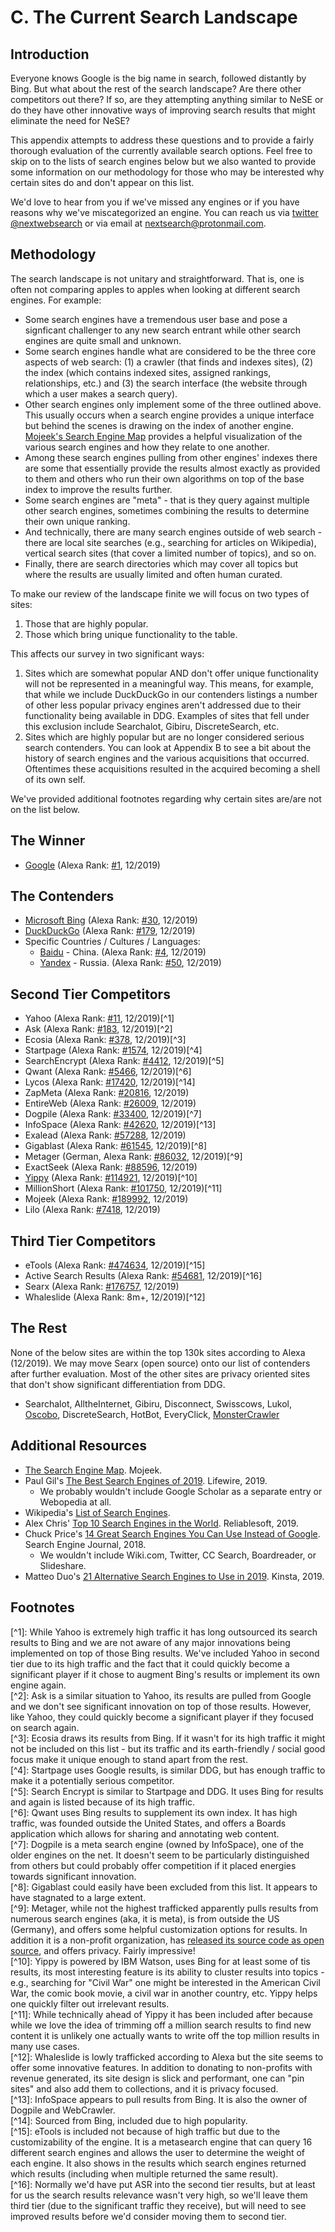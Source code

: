 # C. The Current Search Landscape

## Introduction

Everyone knows Google is the big name in search, followed distantly by Bing. But what about the rest of the search landscape? Are there other competitors out there? If so, are they attempting anything similar to NeSE or do they have other innovative ways of improving search results that might eliminate the need for NeSE?

This appendix attempts to address these questions and to provide a fairly thorough evaluation of the currently available search options. Feel free to skip on to the lists of search engines below but we also wanted to provide some information on our methodology for those who may be interested why certain sites do and don't appear on this list.

We'd love to hear from you if we've missed any engines or if you have reasons why we've miscategorized an engine. You can reach us via [twitter @nextwebsearch](https://twitter.com/nextwebsearch) or via email at nextsearch@protonmail.com.

## Methodology

The search landscape is not unitary and straightforward. That is, one is often not comparing apples to apples when looking at different search engines. For example:

* Some search engines have a tremendous user base and pose a signficant challenger to any new search entrant while other search engines are quite small and unknown.
* Some search engines handle what are considered to be the three core aspects of web search: \(1\) a crawler \(that finds and indexes sites\), \(2\) the index \(which contains indexed sites, assigned rankings, relationships, etc.\) and \(3\) the search interface \(the website through which a user makes a search query\).
* Other search engines only implement some of the three outlined above. This usually occurs when a search engine provides a unique interface but behind the scenes is drawing on the index of another engine. [Mojeek's Search Engine Map](https://www.searchenginemap.com/) provides a helpful visualization of the various search engines and how they relate to one another.
* Among these search engines pulling from other engines' indexes there are some that essentially provide the results almost exactly as provided to them and others who run their own algorithms on top of the base index to improve the results further.
* Some search engines are "meta" - that is they query against multiple other search engines, sometimes combining the results to determine their own unique ranking.
* And technically, there are many search engines outside of web search - there are local site searches \(e.g., searching for articles on Wikipedia\), vertical search sites \(that cover a limited number of topics\), and so on.
* Finally, there are search directories which may cover all topics but where the results are usually limited and often human curated.

To make our review of the landscape finite we will focus on two types of sites:

1. Those that are highly popular.
2. Those which bring unique functionality to the table.

This affects our survey in two significant ways:

1. Sites which are somewhat popular AND don't offer unique functionality will not be represented in a meaningful way. This means, for example, that while we include DuckDuckGo in our contenders listings a number of other less popular privacy engines aren't addressed due to their functionality being available in DDG. Examples of sites that fell under this exclusion include Searchalot, Gibiru, DiscreteSearch, etc.
2. Sites which are highly popular but are no longer considered serious search contenders. You can look at Appendix B to see a bit about the history of search engines and the various acquisitions that occurred. Oftentimes these acquisitions resulted in the acquired becoming a shell of its own self. 

We've provided additional footnotes regarding why certain sites are/are not on the list below.

## The Winner

* [Google](https://google.com) \(Alexa Rank: [\#1](https://www.alexa.com/topsites/countries/US), 12/2019\)

## The Contenders

* [Microsoft Bing](https://bing.com/) \(Alexa Rank: [\#30](https://www.alexa.com/siteinfo/bing.com), 12/2019\)
* [DuckDuckGo](https://duckduckgo.com/) \(Alexa Rank: [\#179](https://www.alexa.com/siteinfo/duckduckgo.com), 12/2019\)
* Specific Countries / Cultures / Languages:
  * [Baidu](https://baidu.com/) - China. \(Alexa Rank: [\#4](https://www.alexa.com/siteinfo/baidu.com), 12/2019\)
  * [Yandex](https://yandex.com/) - Russia. \(Alexa Rank: [\#50](https://www.alexa.com/siteinfo/yandex.ru), 12/2019\)

## Second Tier Competitors

* Yahoo \(Alexa Rank: [\#11](https://www.alexa.com/siteinfo/yahoo.com), 12/2019\)\[^1\]
* Ask \(Alexa Rank: [\#183](https://www.alexa.com/siteinfo/ask.com), 12/2019\)\[^2\]
* Ecosia \(Alexa Rank: [\#378](https://www.alexa.com/siteinfo/ecosia.org), 12/2019\)\[^3\]
* Startpage \(Alexa Rank: [\#1574](https://www.alexa.com/siteinfo/startpage.com), 12/2019\)\[^4\]
* SearchEncrypt \(Alexa Rank: [\#4412](https://www.alexa.com/siteinfo/searchencrypt.com), 12/2019\)\[^5\]
* Qwant \(Alexa Rank: [\#5466](https://www.alexa.com/siteinfo/qwant.com), 12/2019\)\[^6\]
* Lycos \(Alexa Rank: [\#17420](https://www.alexa.com/siteinfo/lycos.com), 12/2019\)\[^14\]
* ZapMeta \(Alexa Rank: [\#20816](https://www.alexa.com/siteinfo/zapmeta.com), 12/2019\)
* EntireWeb \(Alexa Rank: [\#26009](https://www.alexa.com/siteinfo/entireweb.com), 12/2019\)
* Dogpile \(Alexa Rank: [\#33400](https://www.alexa.com/siteinfo/dogpile.com), 12/2019\)\[^7\]
* InfoSpace \(Alexa Rank: [\#42620](https://www.alexa.com/siteinfo/infospace.com), 12/2019\)\[^13\]
* Exalead \(Alexa Rank: [\#57288](https://www.alexa.com/siteinfo/exalead.com), 12/2019\)
* Gigablast \(Alexa Rank: [\#61545](https://www.alexa.com/siteinfo/gigablast.com), 12/2019\)\[^8\]
* Metager \(German, Alexa Rank: [\#86032](https://www.alexa.com/siteinfo/metager.de), 12/2019\)\[^9\]
* ExactSeek \(Alexa Rank: [\#88596](https://www.alexa.com/siteinfo/exactseek.com), 12/2019\)
* [Yippy](https://yippy.com/) \(Alexa Rank: [\#114921](https://www.alexa.com/siteinfo/yippy.com), 12/2019\)\[^10\]
* MillionShort \(Alexa Rank: [\#101750](https://www.alexa.com/siteinfo/millionshort.com), 12/2019\)\[^11\]
* Mojeek \(Alexa Rank: [\#189992](https://www.alexa.com/siteinfo/mojeek.com), 12/2019\)
* Lilo \(Alexa Rank: [\#7418](https://www.alexa.com/siteinfo/lilo.org), 12/2019\)

## Third Tier Competitors

* eTools \(Alexa Rank: [\#474634](https://www.alexa.com/siteinfo/etools.ch), 12/2019\)\[^15\]
* Active Search Results \(Alexa Rank: [\#54681](https://www.alexa.com/siteinfo/activesearchresults.com), 12/2019\)\[^16\]
* Searx \(Alexa Rank: [\#176757](https://www.alexa.com/siteinfo/searx.me), 12/2019\)
* Whaleslide \(Alexa Rank: 8m+, 12/2019\)\[^12\]

## The Rest

None of the below sites are within the top 130k sites according to Alexa \(12/2019\). We may move Searx \(open source\) onto our list of contenders after further evaluation. Most of the other sites are privacy oriented sites that don't show significant differentiation from DDG.

* Searchalot, AlltheInternet, Gibiru, Disconnect, Swisscows, Lukol, [Oscobo](https://www.oscobo.com), DiscreteSearch, HotBot, EveryClick, [MonsterCrawler](http://monstercrawler.com/)

## Additional Resources

* [The Search Engine Map](https://www.searchenginemap.com/). Mojeek.
* Paul Gil's [The Best Search Engines of 2019](https://www.lifewire.com/best-search-engines-2483352). Lifewire, 2019.
  * We probably wouldn't include Google Scholar as a separate entry or Webopedia at all.
* Wikipedia's [List of Search Engines](https://en.wikipedia.org/wiki/List_of_search_engines).
* Alex Chris' [Top 10 Search Engines in the World](https://www.reliablesoft.net/top-10-search-engines-in-the-world/). Reliablesoft, 2019.
* Chuck Price's [14 Great Search Engines You Can Use Instead of Google](https://www.searchenginejournal.com/alternative-search-engines/). Search Engine Journal, 2018.
  * We wouldn't include Wiki.com, Twitter, CC Search, Boardreader, or Slideshare.
* Matteo Duo's [21 Alternative Search Engines to Use in 2019](https://kinsta.com/blog/alternative-search-engines/). Kinsta, 2019.

## Footnotes

\[^1\]: While Yahoo is extremely high traffic it has long outsourced its search results to Bing and we are not aware of any major innovations being implemented on top of those Bing results. We've included Yahoo in second tier due to its high traffic and the fact that it could quickly become a significant player if it chose to augment Bing's results or implement its own engine again.  
\[^2\]: Ask is a similar situation to Yahoo, its results are pulled from Google and we don't see significant innovation on top of those results. However, like Yahoo, they could quickly become a significant player if they focused on search again.  
\[^3\]: Ecosia draws its results from Bing. If it wasn't for its high traffic it might not be included on this list - but its traffic and its earth-friendly / social good focus make it unique enough to stand apart from the rest.  
\[^4\]: Startpage uses Google results, is similar DDG, but has enough traffic to make it a potentially serious competitor.  
\[^5\]: Search Encrypt is similar to Startpage and DDG. It uses Bing for results and again is listed because of its high traffic.  
\[^6\]: Qwant uses Bing results to supplement its own index. It has high traffic, was founded outside the United States, and offers a Boards application which allows for sharing and annotating web content.  
\[^7\]: Dogpile is a meta search engine \(owned by InfoSpace\), one of the older engines on the net. It doesn't seem to be particularly distinguished from others but could probably offer competition if it placed energies towards significant innovation.  
\[^8\]: Gigablast could easily have been excluded from this list. It appears to have stagnated to a large extent.  
\[^9\]: Metager, while not the highest trafficked apparently pulls results from numerous search engines \(aka, it is meta\), is from outside the US \(Germany\), and offers some helpful customization options for results. In addition it is a non-profit organization, has [released its source code as open source](https://gitlab.metager.de/open-source/MetaGer), and offers privacy. Fairly impressive!  
\[^10\]: Yippy is powered by IBM Watson, uses Bing for at least some of tis results, its most interesting feature is its ability to cluster results into topics - e.g., searching for "Civil War" one might be interested in the American Civil War, the comic book movie, a civil war in another country, etc. Yippy helps one quickly filter out irrelevant results.  
\[^11\]: While technically ahead of Yippy it has been included after because while we love the idea of trimming off a million search results to find new content it is unlikely one actually wants to write off the top million results in many use cases.  
\[^12\]: Whaleslide is lowly trafficked according to Alexa but the site seems to offer some innovative features. In addition to donating to non-profits with revenue generated, its site design is slick and performant, one can "pin sites" and also add them to collections, and it is privacy focused.  
\[^13\]: InfoSpace appears to pull results from Bing. It is also the owner of Dogpile and WebCrawler.  
\[^14\]: Sourced from Bing, included due to high popularity.  
\[^15\]: eTools is included not because of high traffic but due to the customizability of the engine. It is a metasearch engine that can query 16 different search engines and allows the user to determine the weight of each engine. It also shows in the results which search engines returned which results \(including when multiple returned the same result\).  
\[^16\]: Normally we'd have put ASR into the second tier results, but at least for us the search results relevance wasn't very high, so we'll leave them third tier \(due to the significant traffic they receive\), but will need to see improved results before we'd consider moving them to second tier.

